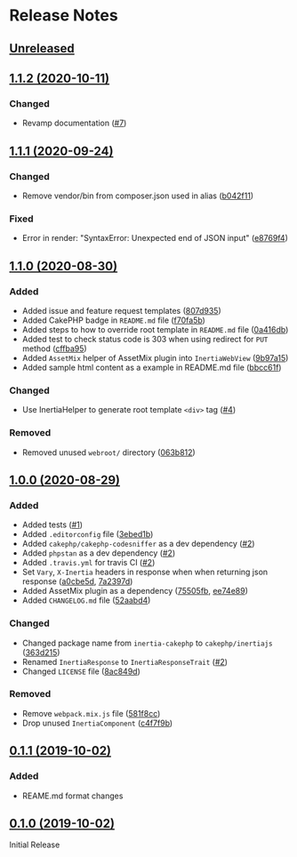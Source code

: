 # Release Notes

## [Unreleased](https://github.com/ishanvyas22/cakephp-inertiajs/compare/1.1.2...master)

## [1.1.2 (2020-10-11)](https://github.com/ishanvyas22/cakephp-inertiajs/compare/1.1.1...1.1.2)

### Changed
- Revamp documentation ([#7](https://github.com/ishanvyas22/cakephp-inertiajs/pull/7))

## [1.1.1 (2020-09-24)](https://github.com/ishanvyas22/cakephp-inertiajs/compare/1.1.0...1.1.1)

### Changed
- Remove vendor/bin from composer.json used in alias ([b042f11](https://github.com/ishanvyas22/cakephp-inertiajs/commit/b042f11d5e462d95b459f1abd20bbfe71c8e19a5))

### Fixed
- Error in render: "SyntaxError: Unexpected end of JSON input" ([e8769f4](https://github.com/ishanvyas22/cakephp-inertiajs/commit/e8769f4ca0da17dffa5248cbbf425fa4e8e3da4c))

## [1.1.0 (2020-08-30)](https://github.com/ishanvyas22/cakephp-inertiajs/compare/1.0.0...1.1.0)

### Added
- Added issue and feature request templates ([807d935](https://github.com/ishanvyas22/cakephp-inertiajs/commit/807d935df1465eb642b958287c5488a12140d39d))
- Added CakePHP badge in `README.md` file ([f70fa5b](https://github.com/ishanvyas22/cakephp-inertiajs/commit/f70fa5b1cbf7fe3ae20b9154d9c9361d19e21534))
- Added steps to how to override root template in `README.md` file ([0a416db](https://github.com/ishanvyas22/cakephp-inertiajs/commit/0a416db2024f0b51b7c9848e7cbb9beeee4c5eba))
- Added test to check status code is 303 when using redirect for `PUT` method ([cffba95](https://github.com/ishanvyas22/cakephp-inertiajs/commit/cffba95c365b770fa9da0c2cbc93fdf31afa1678))
- Added `AssetMix` helper of AssetMix plugin into `InertiaWebView` ([9b97a15](https://github.com/ishanvyas22/cakephp-inertiajs/commit/9b97a15ec9216f42078b2f5da5fc25bf87272d79))
- Added sample html content as a example in README.md file ([bbcc61f](https://github.com/ishanvyas22/cakephp-inertiajs/commit/bbcc61fb53505f2a7565ab4e83888f7e604c30da))

### Changed
- Use InertiaHelper to generate root template `<div>` tag ([#4](https://github.com/ishanvyas22/cakephp-inertiajs/pull/4))

### Removed
- Removed unused `webroot/` directory ([063b812](https://github.com/ishanvyas22/cakephp-inertiajs/commit/063b8129b79be87c01bb6bf672c54b6cdd0e0de7))

## [1.0.0 (2020-08-29)](https://github.com/ishanvyas22/cakephp-inertiajs/compare/0.1.1...1.0.0)

### Added
- Added tests ([#1](https://github.com/ishanvyas22/cakephp-inertiajs/pull/1))
- Added `.editorconfig` file ([3ebed1b](https://github.com/ishanvyas22/cakephp-inertiajs/pull/2/commits/3ebed1baa8e2e28499bc9a2a88467fcdd6c62dad))
- Added `cakephp/cakephp-codesniffer` as a dev dependency ([#2](https://github.com/ishanvyas22/cakephp-inertiajs/pull/2))
- Added `phpstan` as a dev dependency ([#2](https://github.com/ishanvyas22/cakephp-inertiajs/pull/2))
- Added `.travis.yml` for travis CI ([#2](https://github.com/ishanvyas22/cakephp-inertiajs/pull/2))
- Set `Vary`, `X-Inertia` headers in response when when returning json response ([a0cbe5d](https://github.com/ishanvyas22/cakephp-inertiajs/pull/3/commits/a0cbe5d588b97a09e81e1b25180057ec186d73d5), [7a2397d](https://github.com/ishanvyas22/cakephp-inertiajs/commit/7a2397d6229143f7b96224d789fb9f23e0f2fda2))
- Added AssetMix plugin as a dependency ([75505fb](https://github.com/ishanvyas22/cakephp-inertiajs/pull/3/commits/75505fb79f424c316039a1b0ee90560828a7a398), [ee74e89](https://github.com/ishanvyas22/cakephp-inertiajs/pull/3/commits/ee74e892e843129bbd0185c6bebf7eaeda447b66))
- Added `CHANGELOG.md` file ([52aabd4](https://github.com/ishanvyas22/cakephp-inertiajs/pull/3/commits/52aabd4444e7a07906bd7db8fa4e1bb9152c1fff))

### Changed
- Changed package name from `inertia-cakephp` to `cakephp/inertiajs` ([363d215](https://github.com/ishanvyas22/cakephp-inertiajs/commit/363d215ccd875b7f660edb4c838ab7fc3d08070b))
- Renamed `InertiaResponse` to `InertiaResponseTrait` ([#2](https://github.com/ishanvyas22/cakephp-inertiajs/pull/2))
- Changed `LICENSE` file ([8ac849d](https://github.com/ishanvyas22/cakephp-inertiajs/pull/2/commits/8ac849d7c353597816ff907c3705ad538fd70611))

### Removed
- Remove `webpack.mix.js` file ([581f8cc](https://github.com/ishanvyas22/cakephp-inertiajs/pull/3/commits/581f8ccb056bd6b8e6d62ef948311960e38b9c1b))
- Drop unused `InertiaComponent` ([c4f7f9b](https://github.com/ishanvyas22/cakephp-inertiajs/pull/3/commits/c4f7f9be770390d45d39e3f6c27aded68fd8b20e))

## [0.1.1 (2019-10-02)](https://github.com/ishanvyas22/cakephp-inertiajs/compare/0.1.0...0.1.1)

### Added
- REAME.md format changes

## [0.1.0 (2019-10-02)](https://github.com/ishanvyas22/cakephp-inertiajs/releases/tag/0.1.0)

Initial Release
